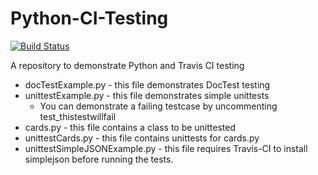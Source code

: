 Python-CI-Testing
=================

[![Build Status](https://travis-ci.org/chaddcw/Python-CI-Testing.svg)](https://travis-ci.org/chaddcw/Python-CI-Testing)

A repository to demonstrate Python and Travis CI testing

* docTestExample.py - this file demonstrates DocTest testing
* unittestExample.py - this file demonstrates simple unittests
  * You can demonstrate a failing testcase by uncommenting test_thistestwillfail
* cards.py - this file contains a class to be unittested
* unittestCards.py - this file contains unittests for cards.py
* unittestSimpleJSONExample.py - this file requires Travis-CI to install simplejson before running the tests.
